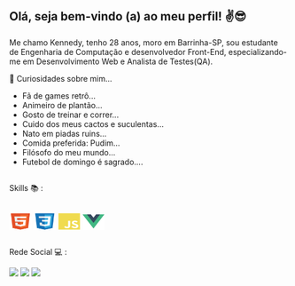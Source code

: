 Olá, seja bem-vindo (a) ao meu perfil! :v::sunglasses:
-

Me chamo Kennedy, tenho 28 anos, moro em Barrinha-SP, sou estudante de Engenharia de Computação e desenvolvedor Front-End, especializando-me em Desenvolvimento Web e Analista de Testes(QA).

:low_brightness: Curiosidades sobre mim...

- Fã de games retrô...
- Animeiro de plantão...
- Gosto de treinar e correr...
- Cuido dos meus cactos e suculentas...
- Nato em piadas ruins...
- Comida preferida: Pudim...
- Filósofo do meu mundo...
- Futebol de domingo é sagrado....

##

Skills 📚 :
<div style="display: inline_block"><br>
  <img align="center" alt="Rafa-HTML" height="30" width="40" src="https://raw.githubusercontent.com/devicons/devicon/master/icons/html5/html5-original.svg">
  <img align="center" alt="Rafa-CSS" height="30" width="40" src="https://raw.githubusercontent.com/devicons/devicon/master/icons/css3/css3-original.svg">
  <img align="center" alt="Rafa-Js" height="30" width="40" src="https://raw.githubusercontent.com/devicons/devicon/master/icons/javascript/javascript-plain.svg">
  <img align="center" alt="Rafa-Js" height="30" width="40" src="https://raw.githubusercontent.com/devicons/devicon/master/icons/vuejs/vuejs-original.svg">
</div>

##
Rede Social 💻 :
<div> 
  <a href="https://www.instagram.com/kennedy_stf/" target="_blank"><img src="https://img.shields.io/badge/-Instagram-%23E4405F?style=for-the-badge&logo=instagram&logoColor=white" target="_blank"></a>
  <a href="https://www.linkedin.com/in/kennedylima5/" target="_blank"><img src="https://img.shields.io/badge/-LinkedIn-%230077B5?style=for-the-badge&logo=linkedin&logoColor=white" target="_blank"></a>  
  <a href = "mailto:dbzsupa.7@gmail.com"><img src="https://img.shields.io/badge/-Gmail-%23333?style=for-the-badge&logo=gmail&logoColor=white" target="_blank"></a>
</div>
